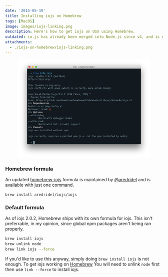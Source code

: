 ```yaml
---
date: '2015-05-19'
title: Installing iojs on Homebrew
tags: [MacOS]
image: images/iojs-linking.png
description: Here's how to get iojs on OSX using Homebrew.
outdated: io.js has already been merged into Node.js since v4, and is now considered deprecated. Consider using nodejs instead.
attachments:
  - ./iojs-on-homebrew/iojs-linking.png
---
```


<figure class='-wide'>
<img src='./iojs-on-homebrew/iojs-linking.png'>
</figure>

### Homebrew formula

<!-- {.-literate-style} -->

An updated [homebrew-iojs] formula is maintained by [@aredridel] and is available with just one command.

```bash
brew install aredridel/iojs/iojs
```

### Default formula

<!-- {.-literate-style} -->

As of iojs 2.0.2, Homebrew ships with its own formula for iojs. This isn't preferrable, in my opinion, since global npm packages aren't being ran properly.

```bash
brew install iojs
brew unlink node
brew link iojs --force
```

If you'd like to use this anyway, simply doing `brew install iojs` is not enough. To get iojs working on [Homebrew] You will need to unlink `node` first then use `link --force` to install iojs.

[homebrew-iojs]: https://github.com/aredridel/homebrew-iojs/blob/master/Formula/iojs.rb
[@aredridel]: https://github.com/aredridel
[homebrew]: http://brew.sh/
